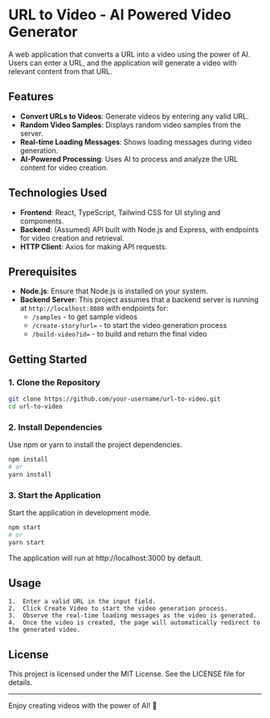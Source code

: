 # URL to Video - AI Powered Video Generator

A web application that converts a URL into a video using the power of AI. Users can enter a URL, and the application will generate a video with relevant content from that URL.

## Features

- **Convert URLs to Videos**: Generate videos by entering any valid URL.
- **Random Video Samples**: Displays random video samples from the server.
- **Real-time Loading Messages**: Shows loading messages during video generation.
- **AI-Powered Processing**: Uses AI to process and analyze the URL content for video creation.

## Technologies Used

- **Frontend**: React, TypeScript, Tailwind CSS for UI styling and components.
- **Backend**: (Assumed) API built with Node.js and Express, with endpoints for video creation and retrieval.
- **HTTP Client**: Axios for making API requests.

## Prerequisites

- **Node.js**: Ensure that Node.js is installed on your system.
- **Backend Server**: This project assumes that a backend server is running at `http://localhost:8080` with endpoints for:
  - `/samples` - to get sample videos
  - `/create-story?url=` - to start the video generation process
  - `/build-video?id=` - to build and return the final video

## Getting Started

### 1. Clone the Repository

```bash
git clone https://github.com/your-username/url-to-video.git
cd url-to-video
```

### 2. Install Dependencies

Use npm or yarn to install the project dependencies.
```bash
npm install
# or
yarn install
```

### 3. Start the Application

Start the application in development mode.
```bash
npm start
# or
yarn start
```
The application will run at http://localhost:3000 by default.

## Usage

	1.	Enter a valid URL in the input field.
	2.	Click Create Video to start the video generation process.
	3.	Observe the real-time loading messages as the video is generated.
	4.	Once the video is created, the page will automatically redirect to the generated video.

## License

This project is licensed under the MIT License. See the LICENSE file for details.

***

Enjoy creating videos with the power of AI! 🎉
